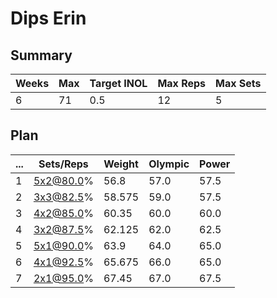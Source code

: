 # Dips Erin

## Summary

Weeks | Max | Target INOL | Max Reps | Max Sets
--- | --- | --- | --- | ---
6 | 71 | 0.5 | 12 | 5

## Plan

 ... | Sets/Reps | Weight | Olympic | Power
--- | --- | --- | --- | ---
1 | 5x2@80.0% | 56.8 | 57.0 | 57.5
2 | 3x3@82.5% | 58.575 | 59.0 | 57.5
3 | 4x2@85.0% | 60.35 | 60.0 | 60.0
4 | 3x2@87.5% | 62.125 | 62.0 | 62.5
5 | 5x1@90.0% | 63.9 | 64.0 | 65.0
6 | 4x1@92.5% | 65.675 | 66.0 | 65.0
7 | 2x1@95.0% | 67.45 | 67.0 | 67.5
